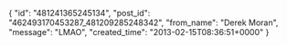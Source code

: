  {
   "id": "481241365245134",
   "post_id": "462493170453287_481209285248342",
   "from_name": "Derek Moran",
   "message": "LMAO",
   "created_time": "2013-02-15T08:36:51+0000"
 }
